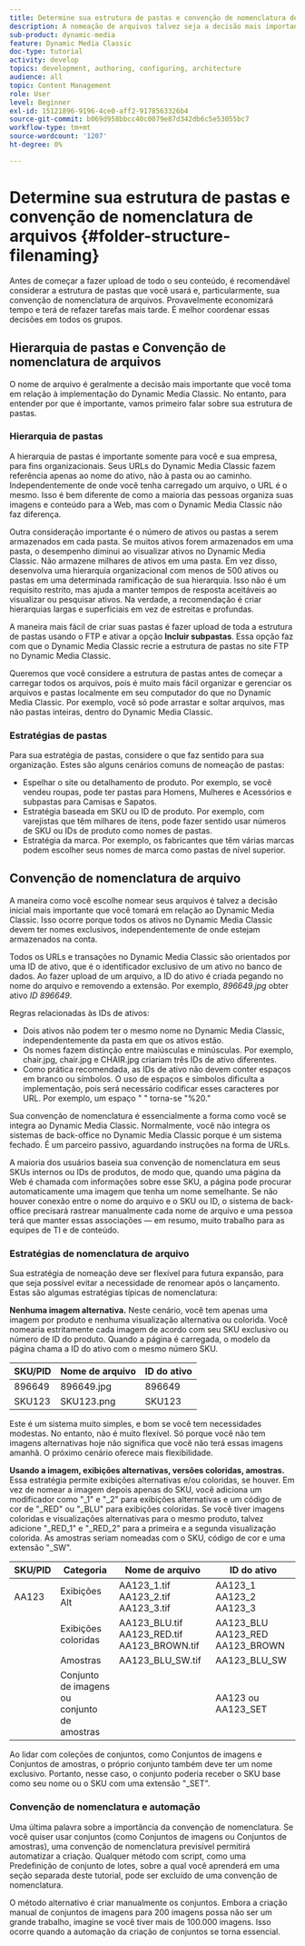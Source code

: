 ```yaml
---
title: Determine sua estrutura de pastas e convenção de nomenclatura de arquivos
description: A nomeação de arquivos talvez seja a decisão mais importante que você tomará ao implementar o Dynamic Media Classic. A estrutura de pastas também é importante. Saiba por que é tão importante e possível adotar abordagens para a estrutura de pastas e nomes de arquivos.
sub-product: dynamic-media
feature: Dynamic Media Classic
doc-type: tutorial
activity: develop
topics: development, authoring, configuring, architecture
audience: all
topic: Content Management
role: User
level: Beginner
exl-id: 15121896-9196-4ce0-aff2-9178563326b4
source-git-commit: b069d958bbcc40c0079e87d342db6c5e53055bc7
workflow-type: tm+mt
source-wordcount: '1207'
ht-degree: 0%

---
```


# Determine sua estrutura de pastas e convenção de nomenclatura de arquivos {#folder-structure-filenaming}

Antes de começar a fazer upload de todo o seu conteúdo, é recomendável considerar a estrutura de pastas que você usará e, particularmente, sua convenção de nomenclatura de arquivos. Provavelmente economizará tempo e terá de refazer tarefas mais tarde. É melhor coordenar essas decisões em todos os grupos.

## Hierarquia de pastas e Convenção de nomenclatura de arquivos

O nome de arquivo é geralmente a decisão mais importante que você toma em relação à implementação do Dynamic Media Classic. No entanto, para entender por que é importante, vamos primeiro falar sobre sua estrutura de pastas.

### Hierarquia de pastas

A hierarquia de pastas é importante somente para você e sua empresa, para fins organizacionais. Seus URLs do Dynamic Media Classic fazem referência apenas ao nome do ativo, não à pasta ou ao caminho. Independentemente de onde você tenha carregado um arquivo, o URL é o mesmo. Isso é bem diferente de como a maioria das pessoas organiza suas imagens e conteúdo para a Web, mas com o Dynamic Media Classic não faz diferença.

Outra consideração importante é o número de ativos ou pastas a serem armazenados em cada pasta. Se muitos ativos forem armazenados em uma pasta, o desempenho diminui ao visualizar ativos no Dynamic Media Classic. Não armazene milhares de ativos em uma pasta. Em vez disso, desenvolva uma hierarquia organizacional com menos de 500 ativos ou pastas em uma determinada ramificação de sua hierarquia. Isso não é um requisito restrito, mas ajuda a manter tempos de resposta aceitáveis ao visualizar ou pesquisar ativos. Na verdade, a recomendação é criar hierarquias largas e superficiais em vez de estreitas e profundas.

A maneira mais fácil de criar suas pastas é fazer upload de toda a estrutura de pastas usando o FTP e ativar a opção **Incluir subpastas**. Essa opção faz com que o Dynamic Media Classic recrie a estrutura de pastas no site FTP no Dynamic Media Classic.

Queremos que você considere a estrutura de pastas antes de começar a carregar todos os arquivos, pois é muito mais fácil organizar e gerenciar os arquivos e pastas localmente em seu computador do que no Dynamic Media Classic. Por exemplo, você só pode arrastar e soltar arquivos, mas não pastas inteiras, dentro do Dynamic Media Classic.

### Estratégias de pastas

Para sua estratégia de pastas, considere o que faz sentido para sua organização. Estes são alguns cenários comuns de nomeação de pastas:

- Espelhar o site ou detalhamento de produto. Por exemplo, se você vendeu roupas, pode ter pastas para Homens, Mulheres e Acessórios e subpastas para Camisas e Sapatos.
- Estratégia baseada em SKU ou ID de produto. Por exemplo, com varejistas que têm milhares de itens, pode fazer sentido usar números de SKU ou IDs de produto como nomes de pastas.
- Estratégia da marca. Por exemplo, os fabricantes que têm várias marcas podem escolher seus nomes de marca como pastas de nível superior.

## Convenção de nomenclatura de arquivo

A maneira como você escolhe nomear seus arquivos é talvez a decisão inicial mais importante que você tomará em relação ao Dynamic Media Classic. Isso ocorre porque todos os ativos no Dynamic Media Classic devem ter nomes exclusivos, independentemente de onde estejam armazenados na conta.

Todos os URLs e transações no Dynamic Media Classic são orientados por uma ID de ativo, que é o identificador exclusivo de um ativo no banco de dados. Ao fazer upload de um arquivo, a ID do ativo é criada pegando no nome do arquivo e removendo a extensão. Por exemplo, _896649.jpg_ obter ativo _ID 896649_.

Regras relacionadas às IDs de ativos:

- Dois ativos não podem ter o mesmo nome no Dynamic Media Classic, independentemente da pasta em que os ativos estão.
- Os nomes fazem distinção entre maiúsculas e minúsculas. Por exemplo, chair.jpg, chair.jpg e CHAIR.jpg criariam três IDs de ativo diferentes.
- Como prática recomendada, as IDs de ativo não devem conter espaços em branco ou símbolos. O uso de espaços e símbolos dificulta a implementação, pois será necessário codificar esses caracteres por URL. Por exemplo, um espaço &quot; &quot; torna-se &quot;%20.&quot;

Sua convenção de nomenclatura é essencialmente a forma como você se integra ao Dynamic Media Classic. Normalmente, você não integra os sistemas de back-office no Dynamic Media Classic porque é um sistema fechado. É um parceiro passivo, aguardando instruções na forma de URLs.

A maioria dos usuários baseia sua convenção de nomenclatura em seus SKUs internos ou IDs de produtos, de modo que, quando uma página da Web é chamada com informações sobre esse SKU, a página pode procurar automaticamente uma imagem que tenha um nome semelhante. Se não houver conexão entre o nome do arquivo e o SKU ou ID, o sistema de back-office precisará rastrear manualmente cada nome de arquivo e uma pessoa terá que manter essas associações — em resumo, muito trabalho para as equipes de TI e de conteúdo.

### Estratégias de nomenclatura de arquivo

Sua estratégia de nomeação deve ser flexível para futura expansão, para que seja possível evitar a necessidade de renomear após o lançamento. Estas são algumas estratégias típicas de nomenclatura:

**Nenhuma imagem alternativa.** Neste cenário, você tem apenas uma imagem por produto e nenhuma visualização alternativa ou colorida. Você nomearia estritamente cada imagem de acordo com seu SKU exclusivo ou número de ID do produto. Quando a página é carregada, o modelo da página chama a ID do ativo com o mesmo número SKU.

| SKU/PID | Nome de arquivo | ID do ativo |
| ------- | ---------- | -------- |
| 896649 | 896649.jpg | 896649 |
| SKU123 | SKU123.png | SKU123 |

Este é um sistema muito simples, e bom se você tem necessidades modestas. No entanto, não é muito flexível. Só porque você não tem imagens alternativas hoje não significa que você não terá essas imagens amanhã. O próximo cenário oferece mais flexibilidade.

**Usando a imagem, exibições alternativas, versões coloridas, amostras.** Essa estratégia permite exibições alternativas e/ou coloridas, se houver. Em vez de nomear a imagem depois apenas do SKU, você adiciona um modificador como &quot;_1&quot; e &quot;_2&quot; para exibições alternativas e um código de cor de &quot;_RED&quot; ou &quot;_BLU&quot; para exibições coloridas. Se você tiver imagens coloridas e visualizações alternativas para o mesmo produto, talvez adicione &quot;_RED_1&quot; e &quot;_RED_2&quot; para a primeira e a segunda visualização colorida. As amostras seriam nomeadas com o SKU, código de cor e uma extensão &quot;_SW&quot;.

| SKU/PID | Categoria | Nome de arquivo | ID do ativo |
| ------- | ----------------------- | ------------------------------------------- | ------------------------------- |
| AA123 | Exibições Alt | AA123_1.tif AA123_2.tif AA123_3.tif | AA123_1 AA123_2 AA123_3 |
|  | Exibições coloridas | AA123_BLU.tif AA123_RED.tif AA123_BROWN.tif | AA123_BLU AA123_RED AA123_BROWN |
|  | Amostras | AA123_BLU_SW.tif | AA123_BLU_SW |
|  | Conjunto de imagens ou conjunto de amostras |  | AA123 ou AA123_SET | — |

Ao lidar com coleções de conjuntos, como Conjuntos de imagens e Conjuntos de amostras, o próprio conjunto também deve ter um nome exclusivo. Portanto, nesse caso, o conjunto poderia receber o SKU base como seu nome ou o SKU com uma extensão &quot;_SET&quot;.

### Convenção de nomenclatura e automação

Uma última palavra sobre a importância da convenção de nomenclatura. Se você quiser usar conjuntos (como Conjuntos de imagens ou Conjuntos de amostras), uma convenção de nomenclatura previsível permitirá automatizar a criação. Qualquer método com script, como uma Predefinição de conjunto de lotes, sobre a qual você aprenderá em uma seção separada deste tutorial, pode ser excluído de uma convenção de nomenclatura.

O método alternativo é criar manualmente os conjuntos. Embora a criação manual de conjuntos de imagens para 200 imagens possa não ser um grande trabalho, imagine se você tiver mais de 100.000 imagens. Isso ocorre quando a automação da criação de conjuntos se torna essencial.
